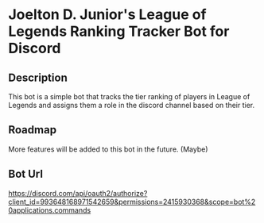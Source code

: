 # Joelton D. Junior's League of Legends Ranking Tracker Bot for Discord

## Description

This bot is a simple bot that tracks the tier ranking of players in League of Legends and assigns them a role in the discord channel based on their tier.

## Roadmap

More features will be added to this bot in the future. (Maybe)

## Bot Url

<https://discord.com/api/oauth2/authorize?client_id=993648168971542659&permissions=2415930368&scope=bot%20applications.commands>
